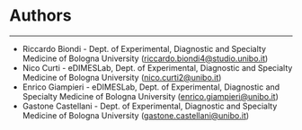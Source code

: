 # Authors #

----------
- Riccardo Biondi - Dept. of Experimental, Diagnostic and Specialty Medicine of Bologna University ([riccardo.biondi4@studio.unibo.it](mailto:riccardo.biondi4@studio.unibo.it))
- Nico Curti - eDIMESLab, Dept. of Experimental, Diagnostic and Specialty Medicine of Bologna University ([nico.curti2@unibo.it](mailto:nico.curti2@unibo.it))
- Enrico Giampieri - eDIMESLab, Dept. of Experimental, Diagnostic and Specialty Medicine of Bologna University ([enrico.giampieri@unibo.it](mailto:enrico.giampieri@unibo.it))
- Gastone Castellani - Dept. of Experimental, Diagnostic and Specialty Medicine of Bologna University ([gastone.castellani@unibo.it](mailto:gastone.castellani@unibo.it))
